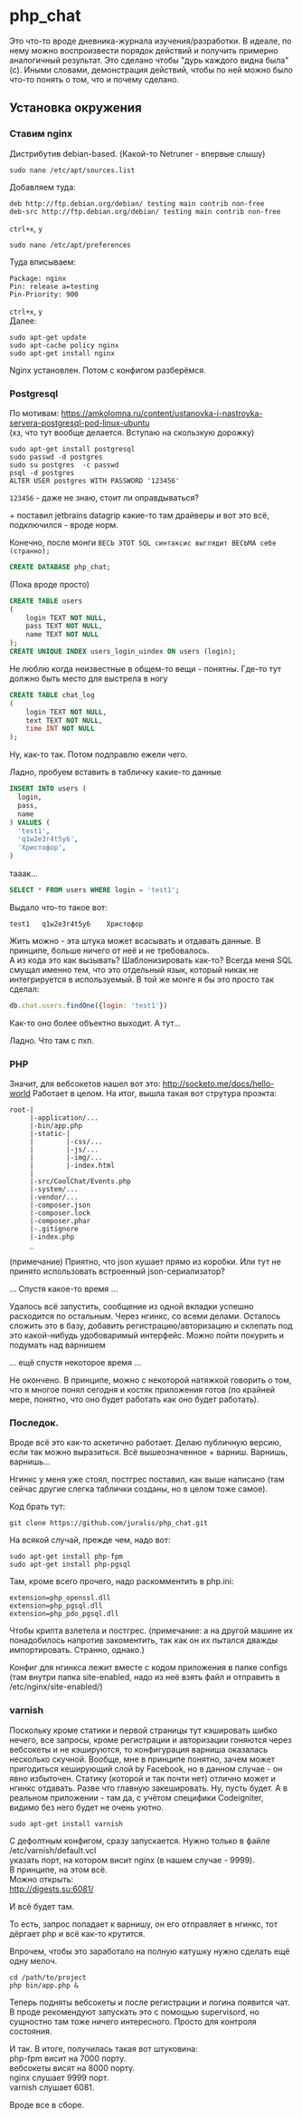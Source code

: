 # php_chat

Это что-то вроде дневника-журнала изучения/разработки. В идеале, по нему можно воспроизвести порядок действий и получить примерно аналогичный результат. Это сделано чтобы "дурь каждого видна была" (с). Иными словами, демонстрация действий, чтобы по ней можно было что-то понять о том, что и почему сделано.

## Установка окружения

### Ставим nginx

Дистрибутив debian-based. (Какой-то Netruner - впервые слышу)

```
sudo nano /etc/apt/sources.list
```
Добавляем туда:

```
deb http://ftp.debian.org/debian/ testing main contrib non-free
deb-src http://ftp.debian.org/debian/ testing main contrib non-free
```
`ctrl+x`, `y`

```
sudo nano /etc/apt/preferences
```
Туда вписываем:

```
Package: nginx
Pin: release a=testing
Pin-Priority: 900
```
`ctrl+x`, `y`  
Далее:

```
sudo apt-get update
sudo apt-cache policy nginx
sudo apt-get install nginx
```
Nginx установлен. Потом с конфигом разберёмся.

### Postgresql

По мотивам: https://amkolomna.ru/content/ustanovka-i-nastroyka-servera-postgresql-pod-linux-ubuntu   
(хз, что тут вообще делается. Вступаю на скользкую дорожку)  

```
sudo apt-get install postgresql
sudo passwd -d postgres
sudo su postgres  -c passwd
psql -d postgres
ALTER USER postgres WITH PASSWORD '123456'
```
`123456` - даже не знаю, стоит ли оправдываться?

\+ поставил jetbrains datagrip какие-то там драйверы и вот это всё, подключился - вроде норм.

Конечно, после монги `ВЕСЬ ЭТОТ SQL синтаксис выглядит ВЕСЬМА себе (странно);`

```SQL
CREATE DATABASE php_chat;
```
(Пока вроде просто)

```SQL
CREATE TABLE users
(
    login TEXT NOT NULL,
    pass TEXT NOT NULL,
    name TEXT NOT NULL
);
CREATE UNIQUE INDEX users_login_uindex ON users (login);
```
Не люблю когда неизвестные в общем-то вещи - понятны. Где-то тут должно быть место для выстрела в ногу  

```SQL 
CREATE TABLE chat_log
(
    login TEXT NOT NULL,
    text TEXT NOT NULL,
    time INT NOT NULL
);
```

Ну, как-то так. Потом подправлю ежели чего.

Ладно, пробуем вставить в табличку какие-то данные

```SQL
INSERT INTO users (
  login,
  pass,
  name
) VALUES (
  'test1',
  'q1w2e3r4t5y6',
  'Христофор',
)
```
тааак...
```SQL
SELECT * FROM users WHERE login = 'test1';
```
Выдало что-то такое вот:
```
test1	q1w2e3r4t5y6	Христофор
```
Жить можно - эта штука может всасывать и отдавать данные. В принципе, больше ничего от неё и не требовалось.  
А из кода это как вызывать? Шаблонизировать как-то? Всегда меня SQL смущал именно тем, что это отдельный язык, который никак не интегрируется в используемый. В той же монге я бы это просто так сделал:
```javascript
db.chat.users.findOne({login: 'test1'})
```
Как-то оно более объектно выходит. А тут...

Ладно. Что там с пхп.

### PHP

Значит, для вебсокетов нашел вот это: http://socketo.me/docs/hello-world
Работает в целом.
На итог, вышла такая вот струтура проэкта:
```
root-|
     |-application/...
     |-bin/app.php
     |-static-|
     |        |-css/...
     |        |-js/...
     |        |-img/...
     |        |-index.html
     |        _
     |-src/CoolChat/Events.php
     |-system/...     
     |-vendor/...
     |-composer.json
     |-composer.lock
     |-composer.phar
     |-.gitignore
     |-index.php
     _
```
(примечание) Приятно, что json кушает прямо из коробки. Или тут не принято использовать встроенный json-сериализатор?  

... Спустя какое-то время ...  

Удалось всё запустить, сообщение из одной вкладки успешно расходится по остальным. Через нгинкс, со всеми делами.
Осталось сложить это в базу, добавить регистрацию/авторизацию и склепать под это какой-нибудь удобоваримый интерфейс. Можно пойти покурить и подумать над варнишем  

... ещё спустя некоторое время ...  

Не окончено. В принципе, можно с некоторой натяжкой говорить о том, что я многое понял сегодня и костяк приложения готов (по крайней мере, понятно, что оно будет работать как оно будет работать).  


### Последок.

Вроде всё это как-то аскетично работает. Делаю публичную версию, если так можно выразиться. Всё вышеозначенное + варниш. Варнишь, варнишь...  

Нгинкс у меня уже стоял, постгрес поставил, как выше написано (там сейчас другие слегка таблички созданы, но в целом тоже самое).  

Код брать тут:  

`git clone https://github.com/juralis/php_chat.git`  

На всякой случай, прежде чем, надо вот:  

``` 
sudo apt-get install php-fpm 
sudo apt-get install php-pgsql
```

Там, кроме всего прочего, надо раскомментить в php.ini:
```
extension=php_openssl.dll
extension=php_pgsql.dll
extension=php_pdo_pgsql.dll
```
Чтобы крипта взлетела и постгрес. (примечание: а на другой машине их понадобилось напротив закоментить, так как он их пытался дважды импортировать. Странно, однако.)  

Конфиг для нгинкса лежит вместе с кодом приложения в папке configs (там внутри папка site-enabled, надо из неё взять файл и отправить в /etc/nginx/site-enabled/)

### varnish

Поскольку кроме статики и первой страницы тут кэшировать шибко нечего, все запросы, кроме регистрации и авторизации гоняются через вебсокеты и не кэшируются, то конфигурация варниша оказалась несколько скучной. Вообще, мне в принципе понятно, зачем может пригодиться кеширующий слой by Facebook, но в данном случае - он явно избыточен. Статику (которой и так почти нет) отлично может и нгинкс отдавать. Разве что главную закешировать. Ну, пусть будет. А в реальном приложении - там да, с учётом специфики Codeigniter, видимо без него будет не очень уютно.

```
sudo apt-get install varnish
```
С дефолтным конфигом, сразу запускается. Нужно только в файле  
/etc/varnish/default.vcl  
указать порт, на котором висит nginx (в нашем случае - 9999).  
В принципе, на этом всё.  
Можно открыть:  
http://digests.su:6081/  

И всё будет там.  

То есть, запрос попадает к варнишу, он его отправляет в нгинкс, тот дёргает php и всё как-то крутится.  

Впрочем, чтобы это заработало на полную катушку нужно сделать ещё одну мелоч.  

```
cd /path/to/project
php bin/app.php &
```
Теперь подняты вебсокеты и после регистрации и логина появится чат. В проде рекомендуют запускать это с помощью supervisord, но сущностно там тоже ничего интересного. Просто для контроля состояния.  

И так. В итоге, получилась такая вот штуковина:  
php-fpm висит на 7000 порту.  
вебсокеты висят на 8000 порту.  
nginx слушает 9999 порт.  
varnish слушает 6081.  

Вроде все в сборе.
